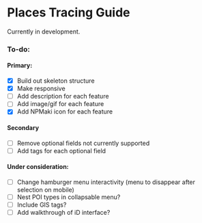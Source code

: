 # Places Tracing Guide

Currently in development.

### To-do:

#### Primary:

- [X] Build out skeleton structure
- [X] Make responsive
- [ ] Add description for each feature
- [ ] Add image/gif for each feature
- [X] Add NPMaki icon for each feature

#### Secondary

- [ ] Remove optional fields not currently supported
- [ ] Add tags for each optional field

#### Under consideration:

- [ ] Change hamburger menu interactivity (menu to disappear after selection on mobile) 
- [ ] Nest POI types in collapsable menu?
- [ ] Include GIS tags?
- [ ] Add walkthrough of iD interface?